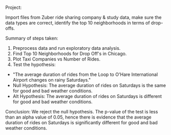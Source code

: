 Project:

Import files from Zuber ride sharing company & study data,
make sure the data types are correct, identify the top 10 neighborhoods in terms of drop-offs.

Summary of steps taken:
1. Preprocess data and run exploratory data analysis.
2. Find Top 10 Neighborhoods for Drop Off's in Chicago.
3. Plot Taxi Companies vs Number of Rides.
4. Test the hypothesis:
- "The average duration of rides from the Loop to O'Hare International Airport changes on rainy Saturdays."
- Null Hypothesis: The average duration of rides on Saturdays is the same for good and bad weather conditions.
- Alt Hypothesis: The average duration of rides on Saturdays is different for good and bad weather conditions.

Conclusion: We reject the null hypothesis. The p-value of the test is less than an alpha value of 0.05, 
hence there is evidence that the average duration of rides on Saturdays is significantly different for good and bad weather conditions.
